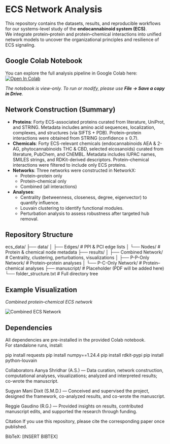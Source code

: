 # ECS Network Analysis

This repository contains the datasets, results, and reproducible workflows for our systems-level study of the **endocannabinoid system (ECS)**.  
We integrate protein–protein and protein–chemical interactions into unified network models to uncover the organizational principles and resilience of ECS signaling.





## Google Colab Notebook
You can explore the full analysis pipeline in Google Colab here:  
[![Open In Colab](https://colab.research.google.com/assets/colab-badge.svg)](https://colab.research.google.com/drive/1iCT5JWlePddg06106nOp34V0XjywODFk?usp=sharing)

*The notebook is view-only. To run or modify, please use **File → Save a copy in Drive**.*





## Network Construction (Summary)
- **Proteins**: Forty ECS-associated proteins curated from literature, UniProt, and STRING. Metadata includes amino acid sequences, localization, complexes, and structures (via SIFTS + PDB). Protein–protein interactions were obtained from STRING (confidence ≥ 0.7).  
- **Chemicals**: Forty ECS-relevant chemicals (endocannabinoids AEA & 2-AG, phytocannabinoids THC & CBD, selected eicosanoids) curated from literature, PubChem, and ChEMBL. Metadata includes IUPAC names, SMILES strings, and RDKit-derived descriptors. Protein–chemical interactions were filtered to include only ECS proteins.  
- **Networks**: Three networks were constructed in NetworkX:  
  - Protein–protein only  
  - Protein–chemical only  
  - Combined (all interactions)  
- **Analyses**:  
  - Centrality (betweenness, closeness, degree, eigenvector) to quantify influence.  
  - Louvain clustering to identify functional modules.  
  - Perturbation analysis to assess robustness after targeted hub removal.  





## Repository Structure
ecs_data/
├── data/
│ ├── Edges/ # PPI & PCI edge lists
│ └── Nodes/ # Protein & chemical node metadata
├── results/
│ ├── Combined Network/ # Centrality, clustering, perturbations, visualizations
│ ├── P-P-Only Network/ # Protein–protein analyses
│ └── P-C-Only Network/ # Protein–chemical analyses
├── manuscript/ # Placeholder (PDF will be added here)
└── folder_structure.txt # Full directory tree





## Example Visualization
*Combined protein–chemical ECS network*  

![Combined ECS Network](ecs_data/results/Combined%20Network/Network%20Visualization/ecs_combined_network.png)





## Dependencies
All dependencies are pre-installed in the provided Colab notebook.  
For standalone runs, install:

pip install requests
pip install numpy==1.24.4
pip install rdkit-pypi
pip install python-louvain





Collaborators
Aanya Shridhar (A.S.) — Data curation, network construction, computational analyses, visualizations; analyzed and interpreted results; co-wrote the manuscript.

Sugyan Mani Dixit (S.M.D.) — Conceived and supervised the project, designed the framework, co-analyzed results, and co-wrote the manuscript.

Reggie Gaudino (R.G.) — Provided insights on results, contributed manuscript edits, and supported the research through funding.





Citation
If you use this repository, please cite the corresponding paper once published.

BibTeX:
[INSERT BIBTEX]
